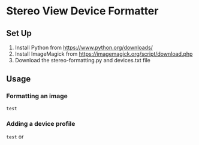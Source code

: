 # Stereo View Device Formatter

## Set Up
1. Install Python from https://www.python.org/downloads/
2. Install ImageMagick from https://imagemagick.org/script/download.php
3. Download the stereo-formatting.py and devices.txt file

## Usage
### Formatting an image
```test```
### Adding a device profile
```test```
or
